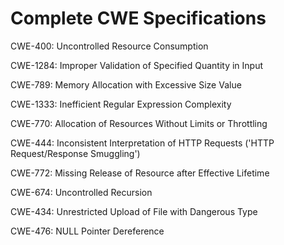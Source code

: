 

# Complete CWE Specifications

CWE-400: Uncontrolled Resource Consumption

CWE-1284: Improper Validation of Specified Quantity in Input

CWE-789: Memory Allocation with Excessive Size Value

CWE-1333: Inefficient Regular Expression Complexity

CWE-770: Allocation of Resources Without Limits or Throttling

CWE-444: Inconsistent Interpretation of HTTP Requests ('HTTP Request/Response Smuggling')

CWE-772: Missing Release of Resource after Effective Lifetime

CWE-674: Uncontrolled Recursion

CWE-434: Unrestricted Upload of File with Dangerous Type

CWE-476: NULL Pointer Dereference